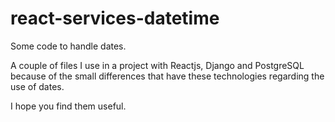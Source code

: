 # react-services-datetime

Some code to handle dates.

A couple of files I use in a project with Reactjs, Django and PostgreSQL because of the small differences that have these technologies regarding the use of dates.

I hope you find them useful.